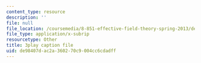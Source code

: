 ```yaml
---
content_type: resource
description: ''
file: null
file_location: /coursemedia/8-851-effective-field-theory-spring-2013/de98407dac2a360270c9004cc6cdadff_kZcGNN5cYCg.srt
file_type: application/x-subrip
resourcetype: Other
title: 3play caption file
uid: de98407d-ac2a-3602-70c9-004cc6cdadff
---
```

